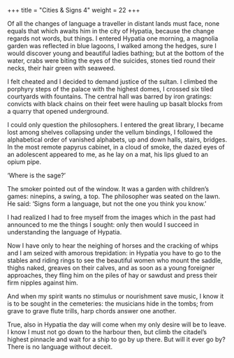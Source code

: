 +++
title = "Cities & Signs 4"
weight = 22
+++

Of all the changes of language a traveller in distant lands must face, none equals that which awaits him in the city of Hypatia, because the change regards not words, but things. I entered Hypatia one morning, a magnolia garden was reflected in blue lagoons, I walked among the hedges, sure I would discover young and beautiful ladies bathing; but at the bottom of the water, crabs were biting the eyes of the suicides, stones tied round their necks, their hair green with seaweed.

I felt cheated and I decided to demand justice of the sultan. I climbed the porphyry steps of the palace with the highest domes, I crossed six tiled courtyards with fountains. The central hall was barred by iron gratings: convicts with black chains on their feet were hauling up basalt blocks from a quarry that opened underground.

I could only question the philosophers. I entered the great library, I became lost among shelves collapsing under the vellum bindings, I followed the alphabetical order of vanished alphabets, up and down halls, stairs, bridges. In the most remote papyrus cabinet, in a cloud of smoke, the dazed eyes of an adolescent appeared to me, as he lay on a mat, his lips glued to an opium pipe.

‘Where is the sage?’

The smoker pointed out of the window. It was a garden with children’s games: ninepins, a swing, a top. The philosopher was seated on the lawn. He said: ‘Signs form a language, but not the one you think you know.’

I had realized I had to free myself from the images which in the past had announced to me the things I sought: only then would I succeed in understanding the language of Hypatia.

Now I have only to hear the neighing of horses and the cracking of whips and I am seized with amorous trepidation: in Hypatia you have to go to the stables and riding rings to see the beautiful women who mount the saddle, thighs naked, greaves on their calves, and as soon as a young foreigner approaches, they fling him on the piles of hay or sawdust and press their firm nipples against him.

And when my spirit wants no stimulus or nourishment save music, I know it is to be sought in the cemeteries: the musicians hide in the tombs; from grave to grave flute trills, harp chords answer one another.

True, also in Hypatia the day will come when my only desire will be to leave. I know I must not go down to the harbour then, but climb the citadel’s highest pinnacle and wait for a ship to go by up there. But will it ever go by? There is no language without deceit.
